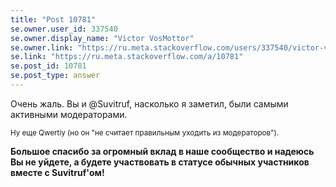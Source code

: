 ```yaml
---
title: "Post 10781"
se.owner.user_id: 337540
se.owner.display_name: "Victor VosMottor"
se.owner.link: "https://ru.meta.stackoverflow.com/users/337540/victor-vosmottor"
se.link: "https://ru.meta.stackoverflow.com/a/10781"
se.post_id: 10781
se.post_type: answer
---
```

<p>Очень жаль. Вы и @Suvitruf, насколько я заметил, были самыми активными модераторами.</p>
<p><sub>Ну еще Qwertiy (но он &quot;не считает правильным уходить из модераторов&quot;).</sub></p>
<p><strong>Большое cпасибо за огромный вклад в наше сообщество и надеюсь Вы не уйдете, а будете участвовать в статусе обычных участников вместе с Suvitruf'ом!</strong></p>
